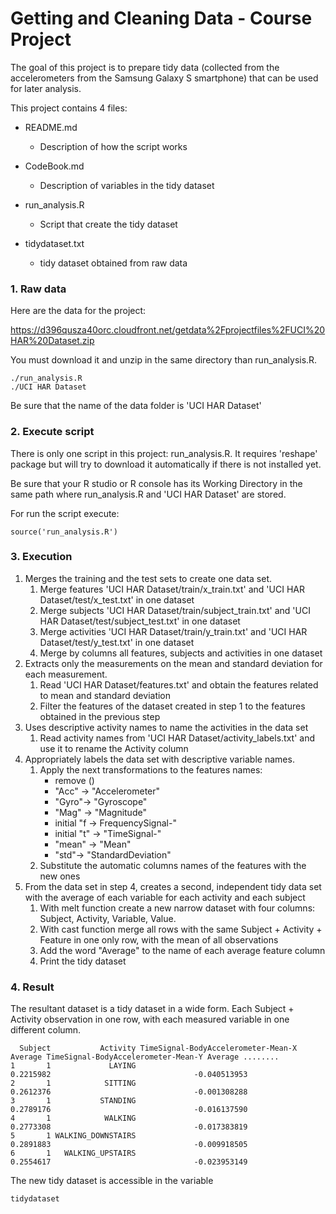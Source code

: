 Getting and Cleaning Data - Course Project
===========

The goal of this project is to prepare tidy data (collected from the accelerometers from the Samsung Galaxy S smartphone) that can be used for later analysis. 

This project contains 4 files:

* README.md
    * Description of how the script works

* CodeBook.md
    * Description of variables in the tidy dataset

* run_analysis.R
    * Script that create the tidy dataset

* tidydataset.txt
    * tidy dataset obtained from raw data


### 1. Raw data


Here are the data for the project:

https://d396qusza40orc.cloudfront.net/getdata%2Fprojectfiles%2FUCI%20HAR%20Dataset.zip 

You must download it and unzip in the same directory than run_analysis.R. 

```
./run_analysis.R
./UCI HAR Dataset
```


Be sure that the name of the data folder is 'UCI HAR Dataset'

### 2. Execute script


There is only one script in this project: run_analysis.R. It requires 'reshape' package but will try to download it automatically if there is not installed yet.

Be sure that your R studio or R console has its Working Directory in the same path where run_analysis.R and 'UCI HAR Dataset' are stored.

For run the script execute:

```
source('run_analysis.R')
```

### 3. Execution

1. Merges the training and the test sets to create one data set.
    1. Merge features 'UCI HAR Dataset/train/x_train.txt' and 'UCI HAR Dataset/test/x_test.txt' in one dataset
    1. Merge subjects 'UCI HAR Dataset/train/subject_train.txt' and 'UCI HAR Dataset/test/subject_test.txt' in one dataset
    1. Merge activities 'UCI HAR Dataset/train/y_train.txt' and 'UCI HAR Dataset/test/y_test.txt' in one dataset
    1. Merge by columns all features, subjects and activities in one dataset
1. Extracts only the measurements on the mean and standard deviation for each measurement. 
    1. Read 'UCI HAR Dataset/features.txt' and obtain the features related to mean and standard deviation
    1. Filter the features of the dataset created in step 1 to the features obtained in the previous step
1. Uses descriptive activity names to name the activities in the data set
    1. Read activity names from 'UCI HAR Dataset/activity_labels.txt' and use it to rename the Activity column
1. Appropriately labels the data set with descriptive variable names.
    1. Apply the next transformations to the features names:
        * remove ()
        * "Acc" -> "Accelerometer"
        * "Gyro"-> "Gyroscope"
        * "Mag" -> "Magnitude"
        * initial "f -> FrequencySignal-"
        * initial "t" -> "TimeSignal-"
        * "mean" -> "Mean"
        * "std"-> "StandardDeviation"
    1. Substitute the automatic columns names of the features with the new ones
1. From the data set in step 4, creates a second, independent tidy data set with the average of each variable for each activity and each subject
    1. With melt function create a new narrow dataset with four columns: Subject, Activity, Variable, Value.
    1. With cast function merge all rows with the same Subject + Activity + Feature in one only row, with the mean of all observations
    1. Add the word "Average" to the name of each average feature column
    1. Print the tidy dataset 
    
### 4. Result
    
The resultant dataset is a tidy dataset in a wide form. Each Subject + Activity observation in one row, with each measured variable in one different column.

```
  Subject           Activity TimeSignal-BodyAccelerometer-Mean-X Average TimeSignal-BodyAccelerometer-Mean-Y Average ........
1       1             LAYING                                   0.2215982                                -0.040513953
2       1            SITTING                                   0.2612376                                -0.001308288
3       1           STANDING                                   0.2789176                                -0.016137590
4       1            WALKING                                   0.2773308                                -0.017383819
5       1 WALKING_DOWNSTAIRS                                   0.2891883                                -0.009918505
6       1   WALKING_UPSTAIRS                                   0.2554617                                -0.023953149
```

The new tidy dataset is accessible in the variable

```
tidydataset
```


